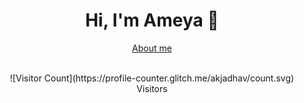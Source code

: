 <!--
**akjadhav/akjadhav** is a ✨ _special_ ✨ repository because its `README.md` (this file) appears on your GitHub profile.

Here are some ideas to get you started:

- 🔭 I’m currently working on ...
- 🌱 I’m currently learning ...
- 👯 I’m looking to collaborate on ...
- 🤔 I’m looking for help with ...
- 💬 Ask me about ...
- 📫 How to reach me: ...
- 😄 Pronouns: ...
- ⚡ Fun fact: ...
-->



<div align="center">

# Hi, I'm Ameya 👋

[About me](https://www.ameyajadhav.xyz)

<br />
![Visitor Count](https://profile-counter.glitch.me/akjadhav/count.svg)
Visitors

</div>



<!--   <a href="https://github.com/akjadhav">
    <img alt="GitHub Stats" src="https://github-readme-stats.vercel.app/api?username=akjadhav&show_icons=true&count_private=true&include_all_commits=true&theme=graywhite" />
</a>
   -->

<!--- ![Most Used Languages](https://github-readme-stats.vercel.app/api/top-langs/?username=akjadhav&langs_count=4) 
 <a href=#><img src="contributions.svg"></a>


[![GitHub Trends SVG](https://api.githubtrends.io/user/svg/akjadhav/langs?time_range=one_year&include_private=True&loc_metric=changed&theme=dark)](https://githubtrends.io)
-->
